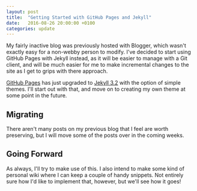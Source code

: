 ```yaml
---
layout: post
title:  "Getting Started with GitHub Pages and Jekyll"
date:   2016-08-26 20:00:00 +0100
categories: update
---
```

My fairly inactive blog was previously hosted with Blogger,
which wasn't exactly easy for a non-webby person to modify.
I've decided to start using GitHub Pages with Jekyll instead,
as it will be easier to manage with a Git client, and will be
much easier for me to make incremental changes to the site as
I get to grips with there approach.

[GitHub Pages][ghpages] has just upgraded to [Jekyll 3.2][Jekyll-32]
with the option of simple themes. I'll start out with that,
and move on to creating my own theme at some point in the future.

## Migrating

There aren't many posts on my previous blog that I feel are worth
preserving, but I will move some of the posts over in the coming weeks.

## Going Forward

As always, I'll try to make use of this. I also intend to make some
kind of personal wiki where I can keep a couple of handy snippets.
Not entirely sure how I'd like to implement that, however,
but we'll see how it goes!

[ghpages]:   https://github.com/blog/2236-github-pages-now-runs-jekyll-3-2
[jekyll-32]: https://jekyllrb.com/news/2016/07/26/jekyll-3-2-0-released/
